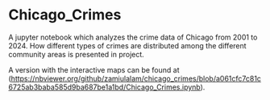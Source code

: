 # Chicago_Crimes

A jupyter notebook which analyzes the crime data of Chicago from 2001 to 2024. How different types of crimes are distributed among the different community areas is presented in project.

A version with the interactive maps can be found at (https://nbviewer.org/github/zamiulalam/chicago_crimes/blob/a061cfc7c81c6725ab3baba585d9ba687be1a1bd/Chicago_Crimes.ipynb).

